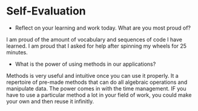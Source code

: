 # Self-Evaluation

- Reflect on your learning and work today. What are you most proud of?
  
I am proud of the amount of vocabulary and sequences of code I have learned. I am proud that I asked for help after spinning my wheels for 25 minutes.

- What is the power of using methods in our applications?
  
Methods is very useful and intuitive once you can use it properly. It a repertoire of pre-made methods that can do all algebraic operations and manipulate data.  The power comes in with the time management. IF you  have to use a particular method a lot in your field of work, you could make your own and then reuse it infinitly.

